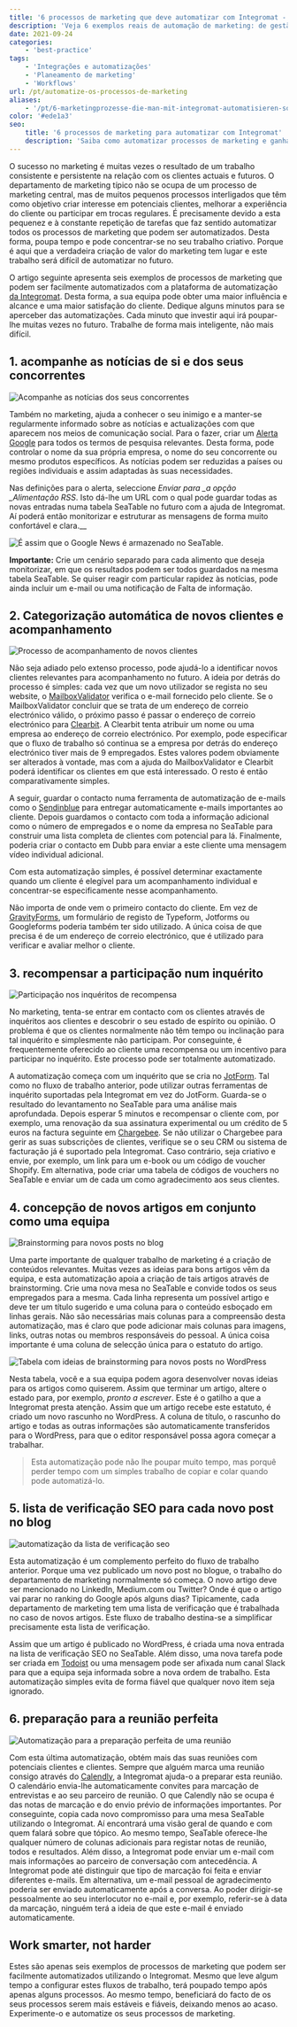 ```yaml
---
title: '6 processos de marketing que deve automatizar com Integromat - SeaTable'
description: 'Veja 6 exemplos reais de automação de marketing: de gestão de leads e pesquisas até checklists de blogposts. Com Integromat e SeaTable, sua equipe foca em criatividade enquanto tarefas repetitivas rodam automaticamente.'
date: 2021-09-24
categories:
    - 'best-practice'
tags: 
    - 'Integrações e automatizações'
    - 'Planeamento de marketing'
    - 'Workflows'
url: /pt/automatize-os-processos-de-marketing
aliases:
    - '/pt/6-marketingprozesse-die-man-mit-integromat-automatisieren-sollte'
color: '#ede1a3'
seo:
    title: '6 processos de marketing para automatizar com Integromat'
    description: 'Saiba como automatizar processos de marketing e ganhar tempo com Integromat e SeaTable.'
---
```


O sucesso no marketing é muitas vezes o resultado de um trabalho consistente e persistente na relação com os clientes actuais e futuros. O departamento de marketing típico não se ocupa de um processo de marketing central, mas de muitos pequenos processos interligados que têm como objetivo criar interesse em potenciais clientes, melhorar a experiência do cliente ou participar em trocas regulares. É precisamente devido a esta pequenez e à constante repetição de tarefas que faz sentido automatizar todos os processos de marketing que podem ser automatizados. Desta forma, poupa tempo e pode concentrar-se no seu trabalho criativo. Porque é aqui que a verdadeira criação de valor do marketing tem lugar e este trabalho será difícil de automatizar no futuro.

O artigo seguinte apresenta seis exemplos de processos de marketing que podem ser facilmente automatizados com a plataforma de automatização [da Integromat](https://integromat.io/). Desta forma, a sua equipa pode obter uma maior influência e alcance e uma maior satisfação do cliente. Dedique alguns minutos para se aperceber das automatizações. Cada minuto que investir aqui irá poupar-lhe muitas vezes no futuro. Trabalhe de forma mais inteligente, não mais difícil.

## 1\. acompanhe as notícias de si e dos seus concorrentes

![Acompanhe as notícias dos seus concorrentes](monitor-the-news-of-your-competition-711x290.png)

Também no marketing, ajuda a conhecer o seu inimigo e a manter-se regularmente informado sobre as notícias e actualizações com que aparecem nos meios de comunicação social. Para o fazer, criar um [Alerta Google](https://www.google.de/alerts) para todos os termos de pesquisa relevantes. Desta forma, pode controlar o nome da sua própria empresa, o nome do seu concorrente ou mesmo produtos específicos. As notícias podem ser reduzidas a países ou regiões individuais e assim adaptadas às suas necessidades.

Nas definições para o alerta, seleccione _Enviar para \_a opção \_Alimentação RSS_. Isto dá-lhe um URL com o qual pode guardar todas as novas entradas numa tabela SeaTable no futuro com a ajuda de Integromat. Aí poderá então monitorizar e estruturar as mensagens de forma muito confortável e clara.\_\_

![É assim que o Google News é armazenado no SeaTable.](google-news-seatable.png)

**Importante:** Crie um cenário separado para cada alimento que deseja monitorizar, em que os resultados podem ser todos guardados na mesma tabela SeaTable. Se quiser reagir com particular rapidez às notícias, pode ainda incluir um e-mail ou uma notificação de Falta de informação.

## 2\. Categorização automática de novos clientes e acompanhamento

![Processo de acompanhamento de novos clientes](follow-up-on-customers.png)

Não seja adiado pelo extenso processo, pode ajudá-lo a identificar novos clientes relevantes para acompanhamento no futuro. A ideia por detrás do processo é simples: cada vez que um novo utilizador se regista no seu website, o [MailboxValidator](https://www.mailboxvalidator.com/) verifica o e-mail fornecido pelo cliente. Se o MailboxValidator concluir que se trata de um endereço de correio electrónico válido, o próximo passo é passar o endereço de correio electrónico para [Clearbit](https://clearbit.com/). A Clearbit tenta atribuir um nome ou uma empresa ao endereço de correio electrónico. Por exemplo, pode especificar que o fluxo de trabalho só continua se a empresa por detrás do endereço electrónico tiver mais de 9 empregados. Estes valores podem obviamente ser alterados à vontade, mas com a ajuda do MailboxValidator e Clearbit poderá identificar os clientes em que está interessado. O resto é então comparativamente simples.

A seguir, guardar o contacto numa ferramenta de automatização de e-mails como o [Sendinblue](https://de.sendinblue.com/) para entregar automaticamente e-mails importantes ao cliente. Depois guardamos o contacto com toda a informação adicional como o número de empregados e o nome da empresa no SeaTable para construir uma lista completa de clientes com potencial para lá. Finalmente, poderia criar o contacto em Dubb para enviar a este cliente uma mensagem vídeo individual adicional.

Com esta automatização simples, é possível determinar exactamente quando um cliente é elegível para um acompanhamento individual e concentrar-se especificamente nesse acompanhamento.

Não importa de onde vem o primeiro contacto do cliente. Em vez de [GravityForms](https://www.gravityforms.com/), um formulário de registo de Typeform, Jotforms ou Googleforms poderia também ter sido utilizado. A única coisa de que precisa é de um endereço de correio electrónico, que é utilizado para verificar e avaliar melhor o cliente.

## 3\. recompensar a participação num inquérito

![Participação nos inquéritos de recompensa](incentive-for-a-survey.png)

No marketing, tenta-se entrar em contacto com os clientes através de inquéritos aos clientes e descobrir o seu estado de espírito ou opinião. O problema é que os clientes normalmente não têm tempo ou inclinação para tal inquérito e simplesmente não participam. Por conseguinte, é frequentemente oferecido ao cliente uma recompensa ou um incentivo para participar no inquérito. Este processo pode ser totalmente automatizado.

A automatização começa com um inquérito que se cria no [JotForm](https://jotform.com/). Tal como no fluxo de trabalho anterior, pode utilizar outras ferramentas de inquérito suportadas pela Integromat em vez do JotForm. Guarda-se o resultado do levantamento no SeaTable para uma análise mais aprofundada. Depois esperar 5 minutos e recompensar o cliente com, por exemplo, uma renovação da sua assinatura experimental ou um crédito de 5 euros na factura seguinte em [Chargebee](https://www.chargebee.com/). Se não utilizar o Chargebee para gerir as suas subscrições de clientes, verifique se o seu CRM ou sistema de facturação já é suportado pela Integromat. Caso contrário, seja criativo e envie, por exemplo, um link para um e-book ou um código de voucher Shopify. Em alternativa, pode criar uma tabela de códigos de vouchers no SeaTable e enviar um de cada um como agradecimento aos seus clientes.

## 4\. concepção de novos artigos em conjunto como uma equipa

![Brainstorming para novos posts no blog](brainstorm-new-blog-posts-711x317.png)

Uma parte importante de qualquer trabalho de marketing é a criação de conteúdos relevantes. Muitas vezes as ideias para bons artigos vêm da equipa, e esta automatização apoia a criação de tais artigos através de brainstorming. Crie uma nova mesa no SeaTable e convide todos os seus empregados para a mesma. Cada linha representa um possível artigo e deve ter um título sugerido e uma coluna para o conteúdo esboçado em linhas gerais. Não são necessárias mais colunas para a compreensão desta automatização, mas é claro que pode adicionar mais colunas para imagens, links, outras notas ou membros responsáveis do pessoal. A única coisa importante é uma coluna de selecção única para o estatuto do artigo.

![Tabela com ideias de brainstorming para novos posts no WordPress](brainstorming-to-wordpress.png)

Nesta tabela, você e a sua equipa podem agora desenvolver novas ideias para os artigos como quiserem. Assim que terminar um artigo, altere o estado para, por exemplo, _pronto a escrever_. Este é o gatilho a que a Integromat presta atenção. Assim que um artigo recebe este estatuto, é criado um novo rascunho no WordPress. A coluna de título, o rascunho do artigo e todas as outras informações são automaticamente transferidos para o WordPress, para que o editor responsável possa agora começar a trabalhar.

> Esta automatização pode não lhe poupar muito tempo, mas porquê perder tempo com um simples trabalho de copiar e colar quando pode automatizá-lo.

## 5\. lista de verificação SEO para cada novo post no blog

![automatização da lista de verificação seo](seo-checklist-automation-711x234.png)

Esta automatização é um complemento perfeito do fluxo de trabalho anterior. Porque uma vez publicado um novo post no blogue, o trabalho do departamento de marketing normalmente só começa. O novo artigo deve ser mencionado no LinkedIn, Medium.com ou Twitter? Onde é que o artigo vai parar no ranking do Google após alguns dias? Tipicamente, cada departamento de marketing tem uma lista de verificação que é trabalhada no caso de novos artigos. Este fluxo de trabalho destina-se a simplificar precisamente esta lista de verificação.

Assim que um artigo é publicado no WordPress, é criada uma nova entrada na lista de verificação SEO no SeaTable. Além disso, uma nova tarefa pode ser criada em [Todoist](https://todoist.com/) ou uma mensagem pode ser afixada num canal Slack para que a equipa seja informada sobre a nova ordem de trabalho. Esta automatização simples evita de forma fiável que qualquer novo item seja ignorado.

## 6\. preparação para a reunião perfeita

![Automatização para a preparação perfeita de uma reunião](meeting-preparation-711x192.png)

Com esta última automatização, obtém mais das suas reuniões com potenciais clientes e clientes. Sempre que alguém marca uma reunião consigo através do [Calendly](https://calendly.com/), a Integromat ajuda-o a preparar esta reunião. O calendário envia-lhe automaticamente convites para marcação de entrevistas e ao seu parceiro de reunião. O que Calendly não se ocupa é das notas de marcação e do envio prévio de informações importantes. Por conseguinte, copia cada novo compromisso para uma mesa SeaTable utilizando o Integromat. Aí encontrará uma visão geral de quando e com quem falará sobre que tópico. Ao mesmo tempo, SeaTable oferece-lhe qualquer número de colunas adicionais para registar notas de reunião, todos e resultados. Além disso, a Integromat pode enviar um e-mail com mais informações ao parceiro de conversação com antecedência. A Integromat pode até distinguir que tipo de marcação foi feita e enviar diferentes e-mails. Em alternativa, um e-mail pessoal de agradecimento poderia ser enviado automaticamente após a conversa. Ao poder dirigir-se pessoalmente ao seu interlocutor no e-mail e, por exemplo, referir-se à data da marcação, ninguém terá a ideia de que este e-mail é enviado automaticamente.

## Work smarter, not harder

Estes são apenas seis exemplos de processos de marketing que podem ser facilmente automatizados utilizando o Integromat. Mesmo que leve algum tempo a configurar estes fluxos de trabalho, terá poupado tempo após apenas alguns processos. Ao mesmo tempo, beneficiará do facto de os seus processos serem mais estáveis e fiáveis, deixando menos ao acaso. Experimente-o e automatize os seus processos de marketing.
